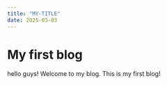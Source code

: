 ```yaml
---
title: "MY-TITLE"
date: 2025-03-03
---
```

# My first blog
hello guys! Welcome to my blog. This is my first blog!

